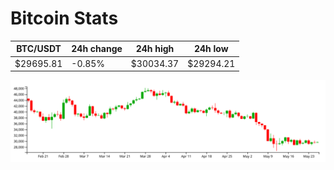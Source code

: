 # Bitcoin Stats

BTC/USDT|24h change|24h high|24h low|
|---|---|---|---|
|$29695.81|-0.85%|$30034.37|$29294.21|

<img src="./chart.svg">
